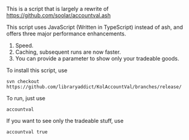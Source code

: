 This is a script that is largely a rewrite of https://github.com/soolar/accountval.ash

This script uses JavaScript (Written in TypeScript) instead of ash, and offers three major performance enhancements.

1. Speed.
2. Caching, subsequent runs are now faster.
3. You can provide a parameter to show only your tradeable goods.

To install this script, use

```text
svn checkout https://github.com/libraryaddict/KolAccountVal/branches/release/
```

To run, just use

```text
accountval
```

If you want to see only the tradeable stuff, use

```text
accountval true
```
